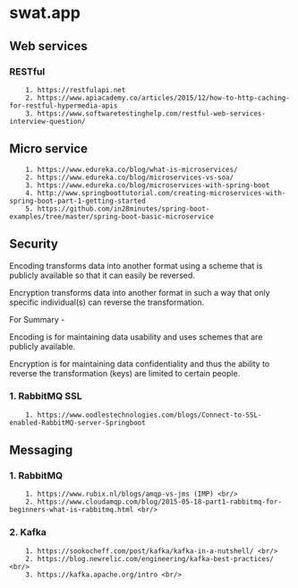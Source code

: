 # swat.app

## Web services
### RESTful
        1. https://restfulapi.net
        2. https://www.apiacademy.co/articles/2015/12/how-to-http-caching-for-restful-hypermedia-apis
        3. https://www.softwaretestinghelp.com/restful-web-services-interview-question/

## Micro service
        1. https://www.edureka.co/blog/what-is-microservices/
        2. https://www.edureka.co/blog/microservices-vs-soa/
        3. https://www.edureka.co/blog/microservices-with-spring-boot
        4. http://www.springboottutorial.com/creating-microservices-with-spring-boot-part-1-getting-started
        5. https://github.com/in28minutes/spring-boot-examples/tree/master/spring-boot-basic-microservice

## Security
Encoding transforms data into another format using a scheme that is publicly available so that it can easily be reversed.

Encryption transforms data into another format in such a way that only specific individual(s) can reverse the transformation.

For Summary -

Encoding is for maintaining data usability and uses schemes that are publicly available.

Encryption is for maintaining data confidentiality and thus the ability to reverse the transformation (keys) are limited to certain people.

### 1. RabbitMQ SSL
        1. https://www.oodlestechnologies.com/blogs/Connect-to-SSL-enabled-RabbitMQ-server-Springboot

## Messaging
### 1. RabbitMQ
        1. https://www.rubix.nl/blogs/amqp-vs-jms (IMP) <br/>
        2. https://www.cloudamqp.com/blog/2015-05-18-part1-rabbitmq-for-beginners-what-is-rabbitmq.html <br/>
### 2. Kafka
        1. https://sookocheff.com/post/kafka/kafka-in-a-nutshell/ <br/>
        2. https://blog.newrelic.com/engineering/kafka-best-practices/ <br/>
        3. https://kafka.apache.org/intro <br/>
